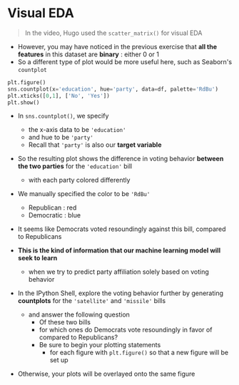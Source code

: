 # Visual EDA
> In the video, Hugo used the `scatter_matrix()` for visual EDA

- However, you may have noticed in the previous exercise that __all the features__ in this dataset are __binary__ : either 0 or 1
- So a different type of plot would be more useful here, such as Seaborn's `countplot`

```python
plt.figure()
sns.countplot(x='education', hue='party', data=df, palette='RdBu')
plt.xticks([0,1], ['No', 'Yes'])
plt.show()
```

- In `sns.countplot()`, we specify
    - the x-axis data to be `'education'`
    - and hue to be `'party'`
    - Recall that `'party'` is also our __target variable__

- So the resulting plot shows the difference in voting behavior __between the two parties__ for the `'education'` bill
    - with each party colored differently
- We manually specified the color to be `'RdBu'`
    - Republican : red
    - Democratic : blue

- It seems like Democrats voted resoundingly against this bill, compared to Republicans
- __This is the kind of information that our machine learning model will seek to learn__
    - when we try to predict party affiliation solely based on voting behavior

- In the IPython Shell, explore the voting behavior further by generating __countplots__ for the `'satellite'` and `'missile'` bills
    - and answer the following question
        - Of these two bills
        - for which ones do Democrats vote resoundingly in favor of compared to Republicans?
        - Be sure to begin your plotting statements
            - for each figure with `plt.figure()` so that a new figure will be set up
- Otherwise, your plots will be overlayed onto the same figure
